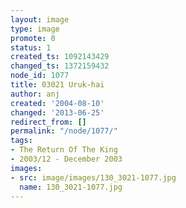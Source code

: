 ```yaml
---
layout: image
type: image
promote: 0
status: 1
created_ts: 1092143429
changed_ts: 1372159432
node_id: 1077
title: 03021 Uruk-hai
author: anj
created: '2004-08-10'
changed: '2013-06-25'
redirect_from: []
permalink: "/node/1077/"
tags:
- The Return Of The King
- 2003/12 - December 2003
images:
- src: image/images/130_3021-1077.jpg
  name: 130_3021-1077.jpg
---
```


